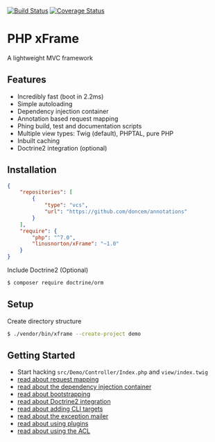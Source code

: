 [![Build Status](https://travis-ci.org/doncem/xFrame.svg?branch=master)](https://travis-ci.org/doncem/xFrame)
[![Coverage Status](https://coveralls.io/repos/github/doncem/xFrame/badge.svg?branch=master)](https://coveralls.io/github/doncem/xFrame?branch=master)

PHP xFrame
==========

A lightweight MVC framework

Features
--------

* Incredibly fast (boot in 2.2ms)
* Simple autoloading
* Dependency injection container
* Annotation based request mapping
* Phing build, test and documentation scripts
* Multiple view types: Twig (default), PHPTAL, pure PHP
* Inbuilt caching
* Doctrine2 integration (optional)

Installation
------------

```json
{
    "repositories": [
        {
            "type": "vcs",
            "url": "https://github.com/doncem/annotations"
        }
    ],
    "require": {
        "php": "^7.0",
        "linusnorton/xFrame": "~1.0"
    }
}
```

Include Doctrine2 (Optional)

```bash
$ composer require doctrine/orm
```

Setup
-----

Create directory structure

```bash
$ ./vendor/bin/xframe --create-project demo
```

Getting Started
---------------

* Start hacking `src/Demo/Controller/Index.php` and `view/index.twig`
* [read about request mapping](http://www.donatasmart.lt/xFrame/request-mapping)
* [read about the dependency injection container](http://www.donatasmart.lt/xFrame/dependency-injection-container)
* [read about bootstrapping](http://www.donatasmart.lt/xFrame/bootstrap)
* [read about Doctrine2 integration](http://www.donatasmart.lt/xFrame/doctrine2-integration)
* [read about adding CLI targets](http://www.donatasmart.lt/xFrame/creating-cli-targets)
* [read about the exception mailer](http://www.donatasmart.lt/xFrame/exception-mailer)
* [read about using plugins](http://www.donatasmart.lt/xFrame/using-plugins)
* [read about using the ACL](http://www.donatasmart.lt/xFrame/using-the-acl)
